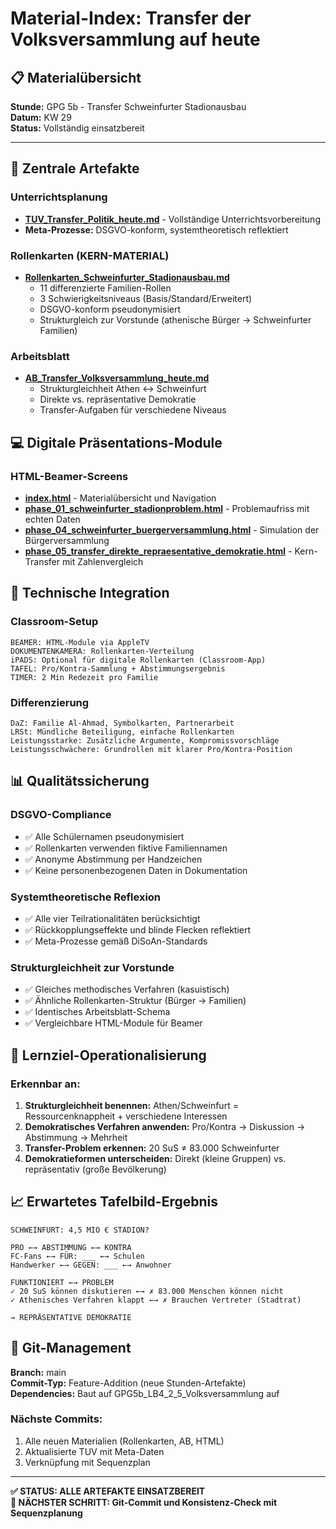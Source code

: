 # Material-Index: Transfer der Volksversammlung auf heute

## 📋 Materialübersicht
**Stunde:** GPG 5b - Transfer Schweinfurter Stadionausbau  
**Datum:** KW 29  
**Status:** Vollständig einsatzbereit

---

## 🎯 Zentrale Artefakte

### Unterrichtsplanung
- **[TUV_Transfer_Politik_heute.md](../GPG5b_LB4_2_6_Transfer_Politik_heute_TUV.md)** - Vollständige Unterrichtsvorbereitung
- **Meta-Prozesse:** DSGVO-konform, systemtheoretisch reflektiert

### Rollenkarten (KERN-MATERIAL)
- **[Rollenkarten_Schweinfurter_Stadionausbau.md](Entwurf_Rollenkarten_Schweinfurter_Stadionausbau.md)**
  - 11 differenzierte Familien-Rollen
  - 3 Schwierigkeitsniveaus (Basis/Standard/Erweitert)
  - DSGVO-konform pseudonymisiert
  - Strukturgleich zur Vorstunde (athenische Bürger → Schweinfurter Familien)

### Arbeitsblatt
- **[AB_Transfer_Volksversammlung_heute.md](Entwurf_AB_Transfer_Volksversammlung_heute.md)**
  - Strukturgleichheit Athen ↔ Schweinfurt
  - Direkte vs. repräsentative Demokratie
  - Transfer-Aufgaben für verschiedene Niveaus

## 💻 Digitale Präsentations-Module

### HTML-Beamer-Screens
- **[index.html](html_modules/index.html)** - Materialübersicht und Navigation
- **[phase_01_schweinfurter_stadionproblem.html](html_modules/phase_01_schweinfurter_stadionproblem.html)** - Problemaufriss mit echten Daten
- **[phase_04_schweinfurter_buergerversammlung.html](html_modules/phase_04_schweinfurter_buergerversammlung.html)** - Simulation der Bürgerversammlung  
- **[phase_05_transfer_direkte_repraesentative_demokratie.html](html_modules/phase_05_transfer_direkte_repraesentative_demokratie.html)** - Kern-Transfer mit Zahlenvergleich

## 🔧 Technische Integration

### Classroom-Setup
```
BEAMER: HTML-Module via AppleTV
DOKUMENTENKAMERA: Rollenkarten-Verteilung
iPADS: Optional für digitale Rollenkarten (Classroom-App)
TAFEL: Pro/Kontra-Sammlung + Abstimmungsergebnis
TIMER: 2 Min Redezeit pro Familie
```

### Differenzierung
```
DaZ: Familie Al-Ahmad, Symbolkarten, Partnerarbeit
LRSt: Mündliche Beteiligung, einfache Rollenkarten
Leistungsstarke: Zusätzliche Argumente, Kompromissvorschläge
Leistungsschwächere: Grundrollen mit klarer Pro/Kontra-Position
```

## 📊 Qualitätssicherung

### DSGVO-Compliance
- ✅ Alle Schülernamen pseudonymisiert
- ✅ Rollenkarten verwenden fiktive Familiennamen
- ✅ Anonyme Abstimmung per Handzeichen
- ✅ Keine personenbezogenen Daten in Dokumentation

### Systemtheoretische Reflexion
- ✅ Alle vier Teilrationalitäten berücksichtigt
- ✅ Rückkopplungseffekte und blinde Flecken reflektiert
- ✅ Meta-Prozesse gemäß DiSoAn-Standards

### Strukturgleichheit zur Vorstunde
- ✅ Gleiches methodisches Verfahren (kasuistisch)
- ✅ Ähnliche Rollenkarten-Struktur (Bürger → Familien)
- ✅ Identisches Arbeitsblatt-Schema
- ✅ Vergleichbare HTML-Module für Beamer

## 🎯 Lernziel-Operationalisierung

### Erkennbar an:
1. **Strukturgleichheit benennen:** Athen/Schweinfurt = Ressourcenknappheit + verschiedene Interessen
2. **Demokratisches Verfahren anwenden:** Pro/Kontra → Diskussion → Abstimmung → Mehrheit
3. **Transfer-Problem erkennen:** 20 SuS ≠ 83.000 Schweinfurter
4. **Demokratieformen unterscheiden:** Direkt (kleine Gruppen) vs. repräsentativ (große Bevölkerung)

## 📈 Erwartetes Tafelbild-Ergebnis

```
SCHWEINFURT: 4,5 MIO € STADION?

PRO ←→ ABSTIMMUNG ←→ KONTRA
FC-Fans ←→ FÜR: ___ ←→ Schulen
Handwerker ←→ GEGEN: ___ ←→ Anwohner

FUNKTIONIERT ←→ PROBLEM
✓ 20 SuS können diskutieren ←→ ✗ 83.000 Menschen können nicht
✓ Athenisches Verfahren klappt ←→ ✗ Brauchen Vertreter (Stadtrat)

→ REPRÄSENTATIVE DEMOKRATIE
```

## 🔄 Git-Management

**Branch:** main  
**Commit-Typ:** Feature-Addition (neue Stunden-Artefakte)  
**Dependencies:** Baut auf GPG5b_LB4_2_5_Volksversammlung auf

### Nächste Commits:
1. Alle neuen Materialien (Rollenkarten, AB, HTML)
2. Aktualisierte TUV mit Meta-Daten
3. Verknüpfung mit Sequenzplan

---

**✅ STATUS: ALLE ARTEFAKTE EINSATZBEREIT**  
**🎯 NÄCHSTER SCHRITT: Git-Commit und Konsistenz-Check mit Sequenzplanung**